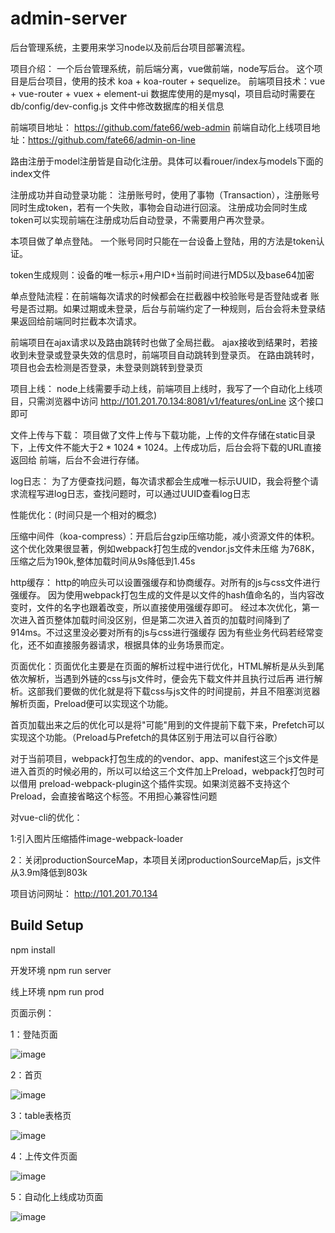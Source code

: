 # admin-server

后台管理系统，主要用来学习node以及前后台项目部署流程。

项目介绍：
   一个后台管理系统，前后端分离，vue做前端，node写后台。
   这个项目是后台项目，使用的技术 koa + koa-router + sequelize。
   前端项目技术：vue + vue-router + vuex + element-ui
   数据库使用的是mysql，项目启动时需要在 db/config/dev-config.js 文件中修改数据库的相关信息

   前端项目地址： https://github.com/fate66/web-admin
   前端自动化上线项目地址：https://github.com/fate66/admin-on-line

   路由注册于model注册皆是自动化注册。具体可以看rouer/index与models下面的index文件

   注册成功并自动登录功能：
   注册账号时，使用了事物（Transaction），注册账号同时生成token，若有一个失败，事物会自动进行回滚。
   注册成功会同时生成token可以实现前端在注册成功后自动登录，不需要用户再次登录。


   本项目做了单点登陆。
   一个账号同时只能在一台设备上登陆，用的方法是token认证。

   token生成规则：设备的唯一标示+用户ID+当前时间进行MD5以及base64加密

   单点登陆流程：在前端每次请求的时候都会在拦截器中校验账号是否登陆或者
   账号是否过期。如果过期或未登录，后台与前端约定了一种规则，后台会将未登录结果返回给前端同时拦截本次请求。

   前端项目在ajax请求以及路由跳转时也做了全局拦截。
   ajax接收到结果时，若接收到未登录或登录失效的信息时，前端项目自动跳转到登录页。
   在路由跳转时，项目也会去检测是否登录，未登录则跳转到登录页

   项目上线：
   node上线需要手动上线，前端项目上线时，我写了一个自动化上线项目，只需浏览器中访问 http://101.201.70.134:8081/v1/features/onLine
   这个接口即可

   文件上传与下载：
   项目做了文件上传与下载功能，上传的文件存储在static目录下，上传文件不能大于2 * 1024 * 1024。上传成功后，后台会将下载的URL直接返回给
   前端，后台不会进行存储。

   log日志：
   为了方便查找问题，每次请求都会生成唯一标示UUID，我会将整个请求流程写进log日志，查找问题时，可以通过UUID查看log日志

   性能优化：(时间只是一个相对的概念)

   压缩中间件（koa-compress）：开启后台gzip压缩功能，减小资源文件的体积。这个优化效果很显著，例如webpack打包生成的vendor.js文件未压缩
   为768K，压缩之后为190k,整体加载时间从9s降低到1.45s

   http缓存： http的响应头可以设置强缓存和协商缓存。对所有的js与css文件进行强缓存。
   因为使用webpack打包生成的文件是以文件的hash值命名的，当内容改变时，文件的名字也跟着改变，所以直接使用强缓存即可。
   经过本次优化，第一次进入首页整体加载时间没区别，但是第二次进入首页的加载时间降到了914ms。不过这里没必要对所有的js与css进行强缓存
   因为有些业务代码若经常变化，还不如直接服务器请求，根据具体的业务场景而定。

   页面优化：页面优化主要是在页面的解析过程中进行优化，HTML解析是从头到尾依次解析，当遇到外链的css与js文件时，便会先下载文件并且执行过后再
   进行解析。这部我们要做的优化就是将下载css与js文件的时间提前，并且不阻塞浏览器解析页面，Preload便可以实现这个功能。

   首页加载出来之后的优化可以是将"可能"用到的文件提前下载下来，Prefetch可以实现这个功能。（Preload与Prefetch的具体区别于用法可以自行谷歌）

   对于当前项目，webpack打包生成的的vendor、app、manifest这三个js文件是进入首页的时候必用的，所以可以给这三个文件加上Preload，webpack打包时可以借用
   preload-webpack-plugin这个插件实现。如果浏览器不支持这个Preload，会直接省略这个标签。不用担心兼容性问题

   <link rel="preload" as="script" href="/static/js/vendor.7218c39891e531c4a7c5.js">

   对vue-cli的优化：

   1:引入图片压缩插件image-webpack-loader

   2：关闭productionSourceMap，本项目关闭productionSourceMap后，js文件从3.9m降低到803k


   项目访问网址： http://101.201.70.134

## Build Setup

npm install

开发环境
npm run server

线上环境
npm run prod


页面示例：

1：登陆页面

  ![image](https://github.com/fate66/admin-server/raw/master/repositories/login.png)

2：首页

  ![image](https://github.com/fate66/admin-server/raw/master/repositories/home.png)

3：table表格页

  ![image](https://github.com/fate66/admin-server/raw/master/repositories/list.png)

4：上传文件页面

  ![image](https://github.com/fate66/admin-server/raw/master/repositories/upload.png)

5：自动化上线成功页面

  ![image](https://github.com/fate66/admin-server/raw/master/repositories/online.png)





